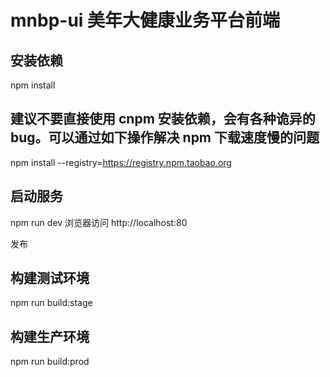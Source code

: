 # mnbp-ui 美年大健康业务平台前端

## 安装依赖
npm install

## 建议不要直接使用 cnpm 安装依赖，会有各种诡异的 bug。可以通过如下操作解决 npm 下载速度慢的问题
npm install --registry=https://registry.npm.taobao.org

## 启动服务
npm run dev
浏览器访问 http://localhost:80

发布
## 构建测试环境
npm run build:stage

## 构建生产环境
npm run build:prod
